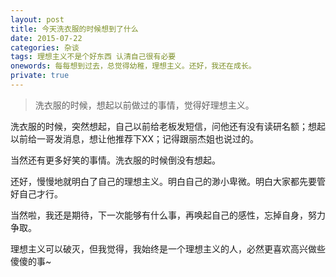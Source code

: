 ```yaml
---
layout: post
title: 今天洗衣服的时候想到了什么 
date: 2015-07-22
categories: 杂谈
tags: 理想主义不是个好东西 认清自己很有必要
onewords: 每每想到过去，总觉得幼稚，理想主义。还好，我还在成长。
private: true
---
```

> 洗衣服的时候，想起以前做过的事情，觉得好理想主义。

洗衣服的时候，突然想起，自己以前给老板发短信，问他还有没有读研名额；想起以前给一哥发消息，想让他推荐下XX；记得跟丽杰姐也说过的。

当然还有更多好笑的事情。洗衣服的时候倒没有想起。

还好，慢慢地就明白了自己的理想主义。明白自己的渺小卑微。明白大家都先要管好自己才行。

当然啦，我还是期待，下一次能够有什么事，再唤起自己的感性，忘掉自身，努力争取。

理想主义可以破灭，但我觉得，我始终是一个理想主义的人，必然更喜欢高兴做些傻傻的事~

